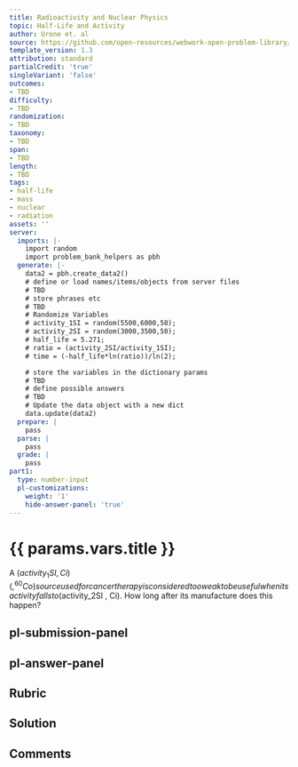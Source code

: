 ```yaml
---
title: Radioactivity and Nuclear Physics
topic: Half-Life and Activity
author: Urone et. al
source: https://github.com/open-resources/webwork-open-problem-library/tree/master/Contrib/BrockPhysics/College_Physics_Urone/31.Radioactivity_and_Nuclear_Physics/31-05.Half-Life_and_Activity/NU_U17-31-05-013.pg
template_version: 1.3
attribution: standard
partialCredit: 'true'
singleVariant: 'false'
outcomes:
- TBD
difficulty:
- TBD
randomization:
- TBD
taxonomy:
- TBD
span:
- TBD
length:
- TBD
tags:
- half-life
- mass
- nuclear
- radiation
assets: ''
server:
  imports: |-
    import random
    import problem_bank_helpers as pbh
  generate: |-
    data2 = pbh.create_data2()
    # define or load names/items/objects from server files
    # TBD
    # store phrases etc
    # TBD
    # Randomize Variables
    # activity_1SI = random(5500,6000,50);
    # activity_2SI = random(3000,3500,50);
    # half_life = 5.271;
    # ratio = (activity_2SI/activity_1SI);
    # time = (-half_life*ln(ratio))/ln(2);

    # store the variables in the dictionary params
    # TBD
    # define possible answers
    # TBD
    # Update the data object with a new dict
    data.update(data2)
  prepare: |
    pass
  parse: |
    pass
  grade: |
    pass
part1:
  type: number-input
  pl-customizations:
    weight: '1'
    hide-answer-panel: 'true'
---
```


# {{ params.vars.title }} 


A ($activity_1SI , Ci ) (,^60Co) source used for cancer therapy is considered too weak to be useful when its activity falls to ($activity_2SI , Ci). How long after its manufacture does this happen?


## pl-submission-panel 


## pl-answer-panel 


## Rubric 


## Solution 


## Comments 


